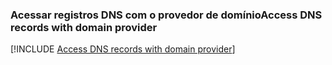 ### <a name="access-dns-records-with-domain-provider"></a><span data-ttu-id="f9131-101">Acessar registros DNS com o provedor de domínio</span><span class="sxs-lookup"><span data-stu-id="f9131-101">Access DNS records with domain provider</span></span>

[!INCLUDE [Access DNS records with domain provider](app-service-web-access-dns-records-no-h.md)]
